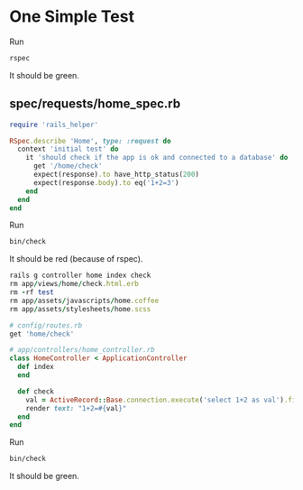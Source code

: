 # One Simple Test

Run

```sh
rspec
```

It should be green.

## spec/requests/home_spec.rb

```ruby
require 'rails_helper'

RSpec.describe 'Home', type: :request do
  context 'initial test' do
    it 'should check if the app is ok and connected to a database' do
      get '/home/check'
      expect(response).to have_http_status(200)
      expect(response.body).to eq('1+2=3')
    end
  end
end
```

Run

```sh
bin/check
```

It should be red (because of rspec).

```ruby
rails g controller home index check
rm app/views/home/check.html.erb
rm -rf test
rm app/assets/javascripts/home.coffee
rm app/assets/stylesheets/home.scss
```

```ruby
# config/routes.rb
get 'home/check'

# app/controllers/home_controller.rb
class HomeController < ApplicationController
  def index
  end

  def check
    val = ActiveRecord::Base.connection.execute('select 1+2 as val').first['val']
    render text: "1+2=#{val}"
  end
end
```

Run

```sh
bin/check
```

It should be green.
